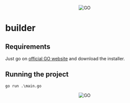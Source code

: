<p align="center">
    <img  src="https://golang.org/lib/godoc/images/go-logo-blue.svg" alt="GO">
</p>


# builder 

## Requirements

Just go on [official GO website](https://golang.org/) and download the installer.


## Running the project

```
go run .\main.go
```


<p align="center">
    <img  src="https://upload.wikimedia.org/wikipedia/commons/thumb/f/f3/Builder_UML_class_diagram.svg/800px-Builder_UML_class_diagram.svg.png" alt="GO">
</p>
